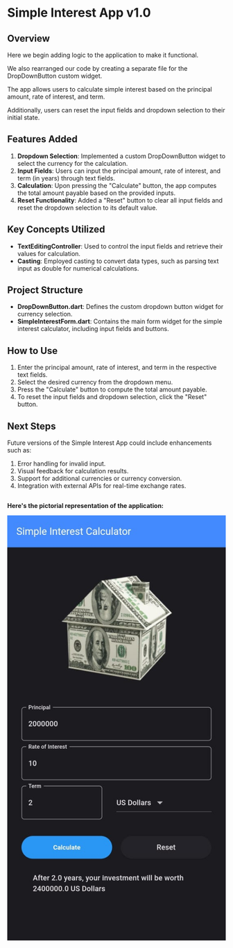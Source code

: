 # Simple Interest App v1.0

## Overview

Here we begin adding logic to the application to make it functional.

We also rearranged our code by creating a separate file for the DropDownButton custom widget.

The app allows users to calculate simple interest based on the principal amount, rate of interest, and term. 

Additionally, users can reset the input fields and dropdown selection to their initial state.

## Features Added
1. **Dropdown Selection**: Implemented a custom DropDownButton widget to select the currency for the calculation.
2. **Input Fields**: Users can input the principal amount, rate of interest, and term (in years) through text fields.
3. **Calculation**: Upon pressing the "Calculate" button, the app computes the total amount payable based on the provided inputs.
4. **Reset Functionality**: Added a "Reset" button to clear all input fields and reset the dropdown selection to its default value.

## Key Concepts Utilized
* **TextEditingController**: Used to control the input fields and retrieve their values for calculation.
* **Casting**: Employed casting to convert data types, such as parsing text input as double for numerical calculations.

## Project Structure
* **DropDownButton.dart**: Defines the custom dropdown button widget for currency selection.
* **SimpleInterestForm.dart**: Contains the main form widget for the simple interest calculator, including input fields and buttons.

## How to Use
1. Enter the principal amount, rate of interest, and term in the respective text fields.
2. Select the desired currency from the dropdown menu.
3. Press the "Calculate" button to compute the total amount payable.
4. To reset the input fields and dropdown selection, click the "Reset" button.

## Next Steps
Future versions of the Simple Interest App could include enhancements such as:

1. Error handling for invalid input.
2. Visual feedback for calculation results.
3. Support for additional currencies or currency conversion.
4. Integration with external APIs for real-time exchange rates.

##
**Here's the pictorial representation of the application:**

![alt text](<WhatsApp Image 2024-04-17 at 11.40.54_f30f4dcf.jpg>)


